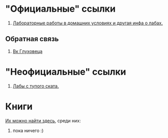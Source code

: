# "Официальные" ссылки
1. [Лабораторные работы в домашних условиях и другая инфа о лабах.](https://mipt.ru/education/chair/physics/news/laboratornye_raboty_v_domashnikh_usloviyakh)  

## Обратная связь
1. [Вк Глуховеца](https://vk.com/mitit)  

# "Неофициальные" ссылки
1. [Лабы с тупого ската.](https://drive.google.com/drive/folders/0B9SFeF7JBQulfjR4RGVxbWNuMWFOMzhaY19nQ1dUQlZITFQ0bzR0aUdobGpFc3p5aU5ETXc)  

# Книги
[Их можно найти здесь](https://drive.google.com/drive/u/1/folders/1GCapyhAFyRjKr7eN3SmkKlII4HPNhtdz), среди них:
1. пока ничего :)
